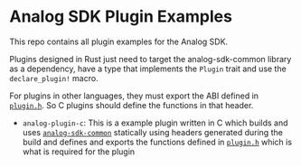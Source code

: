 # Analog SDK Plugin Examples

This repo contains all plugin examples for the Analog SDK.

Plugins designed in Rust just need to target the analog-sdk-common library as a dependency, have a type that implements the `Plugin` trait and use the `declare_plugin!` macro.

For plugins in other languages, they must export the ABI defined in [`plugin.h`](https://github.com/simon-wh/Analog-SDK/blob/master/includes/plugin.h). So C plugins should define the functions in that header.

* `analog-plugin-c`: This is a example plugin written in C which builds and uses [`analog-sdk-common`](https://github.com/simon-wh/Analog-SDK/tree/master/analog-sdk-common) statically using headers generated during the build and defines and exports the functions defined in [`plugin.h`](https://github.com/simon-wh/Analog-SDK/blob/master/includes/plugin.h) which is what is required for the plugin